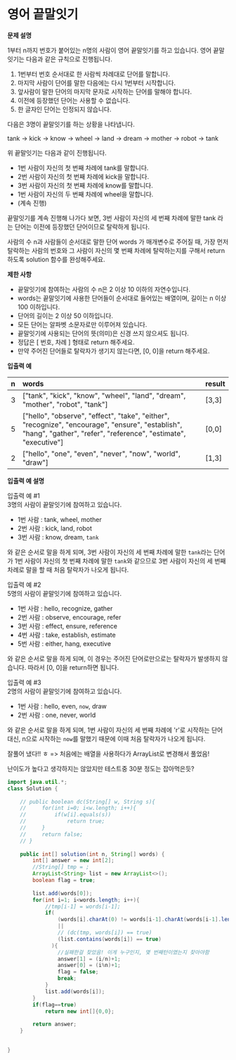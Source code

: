 # 영어 끝말잇기

**문제 설명**

1부터 n까지 번호가 붙어있는 n명의 사람이 영어 끝말잇기를 하고 있습니다. 영어 끝말잇기는 다음과 같은 규칙으로 진행됩니다. 

1. 1번부터 번호 순서대로 한 사람씩 차례대로 단어를 말합니다. 
2. 마지막 사람이 단어를 말한 다음에는 다시 1번부터 시작합니다. 
3. 앞사람이 말한 단어의 마지막 문자로 시작하는 단어를 말해야 합니다. 
4. 이전에 등장했던 단어는 사용할 수 없습니다. 
5. 한 글자인 단어는 인정되지 않습니다. 

다음은 3명이 끝말잇기를 하는 상황을 나타냅니다. 

tank → kick → know → wheel → land → dream → mother → robot → tank

위 끝말잇기는 다음과 같이 진행됩니다.

* 1번 사람이 자신의 첫 번째 차례에 tank를 말합니다.
* 2번 사람이 자신의 첫 번째 차례에 kick을 말합니다.
* 3번 사람이 자신의 첫 번째 차례에 know를 말합니다.
* 1번 사람이 자신의 두 번째 차례에 wheel을 말합니다.
* \(계속 진행\)

끝말잇기를 계속 진행해 나가다 보면, 3번 사람이 자신의 세 번째 차례에 말한 tank 라는 단어는 이전에 등장했던 단어이므로 탈락하게 됩니다. 

사람의 수 n과 사람들이 순서대로 말한 단어 words 가 매개변수로 주어질 때, 가장 먼저 탈락하는 사람의 번호와 그 사람이 자신의 몇 번째 차례에 탈락하는지를 구해서 return 하도록 solution 함수를 완성해주세요.

**제한 사항**

* 끝말잇기에 참여하는 사람의 수 n은 2 이상 10 이하의 자연수입니다.
* words는 끝말잇기에 사용한 단어들이 순서대로 들어있는 배열이며, 길이는 n 이상 100 이하입니다.
* 단어의 길이는 2 이상 50 이하입니다.
* 모든 단어는 알파벳 소문자로만 이루어져 있습니다.
* 끝말잇기에 사용되는 단어의 뜻\(의미\)은 신경 쓰지 않으셔도 됩니다.
* 정답은 \[ 번호, 차례 \] 형태로 return 해주세요.
* 만약 주어진 단어들로 탈락자가 생기지 않는다면, \[0, 0\]을 return 해주세요.

**입출력 예**

| n | words | result |
| :--- | :--- | :--- |
| 3 | \["tank", "kick", "know", "wheel", "land", "dream", "mother", "robot", "tank"\] | \[3,3\] |
| 5 | \["hello", "observe", "effect", "take", "either", "recognize", "encourage", "ensure", "establish", "hang", "gather", "refer", "reference", "estimate", "executive"\] | \[0,0\] |
| 2 | \["hello", "one", "even", "never", "now", "world", "draw"\] | \[1,3\] |

**입출력 예 설명**

입출력 예 \#1  
3명의 사람이 끝말잇기에 참여하고 있습니다.

* 1번 사람 : tank, wheel, mother
* 2번 사람 : kick, land, robot
* 3번 사람 : know, dream, `tank`

와 같은 순서로 말을 하게 되며, 3번 사람이 자신의 세 번째 차례에 말한 `tank`라는 단어가 1번 사람이 자신의 첫 번째 차례에 말한 `tank`와 같으므로 3번 사람이 자신의 세 번째 차례로 말을 할 때 처음 탈락자가 나오게 됩니다.

입출력 예 \#2  
5명의 사람이 끝말잇기에 참여하고 있습니다.

* 1번 사람 : hello, recognize, gather
* 2번 사람 : observe, encourage, refer
* 3번 사람 : effect, ensure, reference
* 4번 사람 : take, establish, estimate
* 5번 사람 : either, hang, executive

와 같은 순서로 말을 하게 되며, 이 경우는 주어진 단어로만으로는 탈락자가 발생하지 않습니다. 따라서 \[0, 0\]을 return하면 됩니다.

입출력 예 \#3  
2명의 사람이 끝말잇기에 참여하고 있습니다.

* 1번 사람 : hello, even, `now`, draw
* 2번 사람 : one, never, world

와 같은 순서로 말을 하게 되며, 1번 사람이 자신의 세 번째 차례에 'r'로 시작하는 단어 대신, n으로 시작하는 `now`를 말했기 때문에 이때 처음 탈락자가 나오게 됩니다.



잘풀어 냈다!! ㅎ =&gt; 처음에는 배열을 사용하다가 ArrayList로 변경해서 풀었음!

난이도가 높다고 생각하지는 않았지만 테스트중 30분 정도는 잡아먹은듯?

```java
import java.util.*;
class Solution {
    
    // public boolean dc(String[] w, String s){
    //     for(int i=0; i<w.length; i++){
    //         if(w[i].equals(s))
    //             return true;
    //     }
    //     return false;
    // }
    
    public int[] solution(int n, String[] words) {
        int[] answer = new int[2];
        //String[] tmp = ;
        ArrayList<String> list = new ArrayList<>();
        boolean flag = true;
        
        list.add(words[0]);
        for(int i=1; i<words.length; i++){
            //tmp[i-1] = words[i-1];
            if(
                (words[i].charAt(0) != words[i-1].charAt(words[i-1].length()-1))
                ||
                // (dc(tmp, words[i]) == true)
                (list.contains(words[i]) == true)
              ){
                //실패한걸 찾았음! 이게 누구인지, 몇 번째턴이였는지 찾아야함
                answer[1] = (i/n)+1;
                answer[0] = (i%n)+1;
                flag = false;
                break;
            }
            list.add(words[i]);
        }
        if(flag==true)
            return new int[]{0,0};
        
        return answer;
    }
    

}

```

